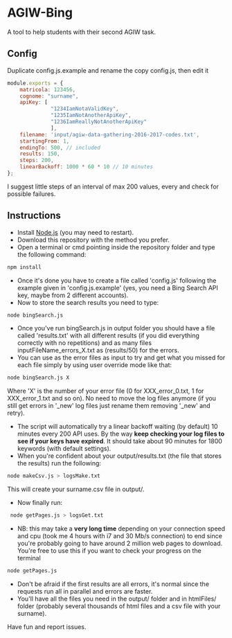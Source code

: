 # AGIW-Bing
A tool to help students with their second AGIW task.

## Config
Duplicate config.js.example and rename the copy config.js, then edit it
```javascript
module.exports = {
    matricola: 123456,
    cognome: "surname",
    apiKey: [
              "1234IamNotaValidKey",
              "1235IamNotAnotherApiKey",
              "1236IamReallyNotAnotherApiKey"
              ],
    filename: 'input/agiw-data-gathering-2016-2017-codes.txt',
    startingFrom: 1,
    endingTo: 500, // included
    results: 150,
    steps: 200,
    linearBackoff: 1000 * 60 * 10 // 10 minutes
};
```
I suggest little steps of an interval of max 200 values, every and check for possible failures.

## Instructions
 * Install [Node.js](https://nodejs.org/) (you may need to restart).
 * Download this repository with the method you prefer. 
 * Open a terminal or cmd pointing inside the repository folder and type the following command:
 
 ```bash
 npm install
 ```
 
 * Once it's done you have to create a file called 'config.js' following the example given in 'config.js.example' (yes, you need a Bing Search API key, maybe from 2 different accounts).
 * Now to store the search results you need to type: 
 
 ```bash
 node bingSearch.js
 ```
 * Once you've run bingSearch.js in output folder you should have a file called 'results.txt' with all different results (if you did everything correctly with no repetitions) and as many files inputFileName_errors_X.txt as (results/50) for the errors. 
 * You can use as the error files as input to try and get what you missed for each file simply by using user override mode like that:
  ```bash
  node bingSearch.js X
  ```
   Where 'X' is the number of your error file (0 for XXX_error_0.txt, 1 for XXX_error_1.txt and so on). No need to move the log files anymore (if you still get errors in '_new' log files just rename them removing '_new' and retry).
 * The script will automatically try a linear backoff waiting (by default) 10 minutes every 200 API uses. By the way **keep checking your log files to see if your keys have expired**.  It should take about 90 minutes for 1800 keywords (with default settings).
 * When you're confident about your output/results.txt (the file that stores the results) run the following:
 
 ```bash
 node makeCsv.js > logsMake.txt
 ```
  This will create your surname.csv file in output/. 
 * Now finally run:
 
 ```bash
  node getPages.js > logsGet.txt
 ```
 
 * NB: this may take a **very long time** depending on your connection speed and cpu (took me 4 hours with i7 and 30 Mb/s connection) to end since you're probably going to have around 2 million web pages to download. You're free to use this if you want to check your progress on the terminal 
 
 ```bash
 node getPages.js 
 ```
 
 * Don't be afraid if the first results are all errors, it's normal since the requests run all in parallel and errors are faster.
 * You'll have all the files you need in the output/ folder and in htmlFiles/ folder (probably several thousands of html files and a csv file with your surname).

Have fun and report issues.

